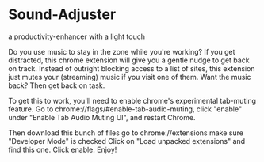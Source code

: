 # Sound-Adjuster
a productivity-enhancer with a light touch

Do you use music to stay in the zone while you're working?  If you get distracted, this chrome extension will give you a gentle nudge to get back on track.  Instead of outright blocking access to a list of sites, this extension just mutes your (streaming) music if you visit one of them.  Want the music back?  Then get back on task.

To get this to work, you'll need to enable chrome's experimental tab-muting feature.  Go to chrome://flags/#enable-tab-audio-muting, click "enable" under "Enable Tab Audio Muting UI", and restart Chrome.

Then
  download this bunch of files
  go to chrome://extensions
  make sure "Developer Mode" is checked
  Click on "Load unpacked extensions" and find this one.
  Click enable.
  Enjoy!


